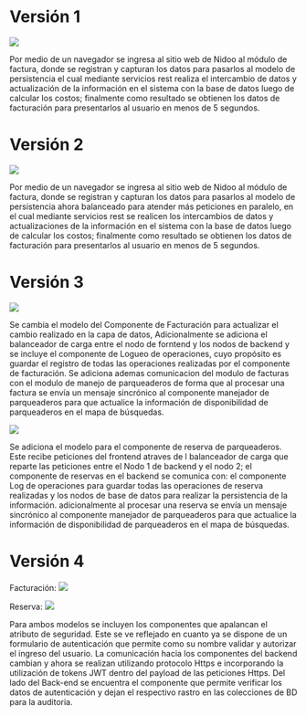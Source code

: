 # Versión 1
![](https://github.com/MISO-4206/201820-Repo-Grupo-01/blob/master/Imagenes/vista_funcional_sp1.jpg)

Por medio de un navegador se ingresa al sitio web de Nidoo al módulo de factura, donde se registran y capturan los datos para pasarlos al modelo de persistencia el cual mediante servicios rest realiza el intercambio de datos y actualización de la información en el sistema con la base de datos luego de calcular los costos; finalmente como resultado se obtienen los datos de facturación para presentarlos al usuario en menos de 5 segundos.

# Versión 2
![](https://github.com/MISO-4206/201820-Repo-Grupo-01/blob/master/Imagenes/vista_funcional_sp2.jpg)

Por medio de un navegador se ingresa al sitio web de Nidoo al módulo de factura, donde se registran y capturan los datos para pasarlos al modelo de persistencia ahora balanceado para atender más peticiones en paralelo, en el cual mediante servicios rest se realicen los intercambios de datos y actualizaciones de la información en el sistema con la base de datos luego de calcular los costos; finalmente como resultado se obtienen los datos de facturación para presentarlos al usuario en menos de 5 segundos.

# Versión 3
![](https://github.com/MISO-4206/201820-Repo-Grupo-01/blob/master/Imagenes/Sprint_3-modelo_funcional_facturación.jpg)

Se cambia el modelo del Componente de Facturación para actualizar el cambio realizado en la capa de datos, Adicionalmente se adiciona el balanceador de carga entre el nodo de forntend y los nodos de backend y se incluye el componente de Logueo de operaciones, cuyo propósito es guardar el registro de todas las operaciones realizadas por el componente de facturación. Se adiciona ademas comunicacion del modulo de facturas con el modulo de manejo de parqueaderos de forma que al procesar una factura se envía un mensaje sincrónico al componente manejador de parqueaderos para que actualice la información de disponibilidad de parqueaderos en el mapa de búsquedas.

![](https://github.com/MISO-4206/201820-Repo-Grupo-01/blob/master/Imagenes/Sprint_3-modelo_funcional_reserva.jpg)

Se adiciona el modelo para el componente de reserva de parqueaderos. Este recibe peticiones del frontend atraves de l balanceador de carga que reparte las peticiones entre el Nodo 1 de backend y el nodo 2; el componente de reservas en el backend se comunica con: el componente Log de operaciones para guardar todas las operaciones de reserva realizadas y los nodos de base de datos para realizar la persistencia de la información. adicionalmente al procesar una reserva se envía un mensaje sincrónico al componente manejador de parqueaderos para que actualice la información de disponibilidad de parqueaderos en el mapa de búsquedas.

# Versión 4

Facturación:
![](https://github.com/MISO-4206/201820-Repo-Grupo-01/blob/master/Imagenes/Sprint4ModeloFuncionalFacturaci%C3%B3n.png?raw=true)

Reserva:
![](https://github.com/MISO-4206/201820-Repo-Grupo-01/blob/master/Imagenes/Sprint4ModeloFuncionalReserva.png?raw=true)

Para ambos modelos se incluyen los componentes que apalancan el atributo de seguridad. Este se ve reflejado en cuanto ya se dispone de un formulario de autenticación que permite como su nombre validar y autorizar el ingreso del usuario. La comunicación hacia los componentes del backend cambian y ahora se realizan utilizando protocolo Https e incorporando la utilización de tokens JWT dentro del payload de las peticiones Https. Del lado del Back-end se encuentra el componente que permite verificar los datos de autenticación y dejan el respectivo rastro en las colecciones de BD para la auditoria.
